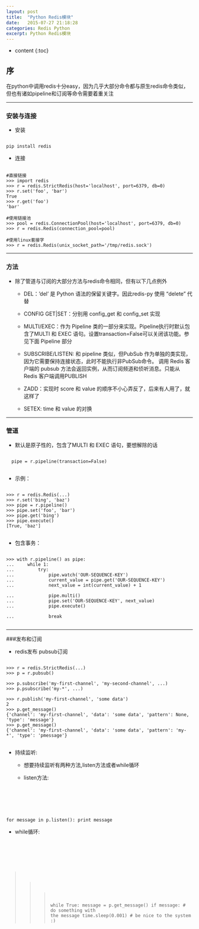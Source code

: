 ```yaml
---
layout: post
title:  "Python Redis模块"
date:   2015-07-27 21:18:28
categories: Redis Python
excerpt: Python Redis模块
---
```


* content
{:toc}


## 序

在python中调用redis十分easy，因为几乎大部分命令都与原生redis命令类似，但也有诸如pipeline和订阅等命令需要着重关注

---

### 安装与连接

 * 安装
<pre><code>
pip install redis
</code></pre>

 * 连接
<pre><code>
#直接链接
>>> import redis
>>> r = redis.StrictRedis(host='localhost', port=6379, db=0)
>>> r.set('foo', 'bar')
True
>>> r.get('foo')
'bar'

#使用链接池
>>> pool = redis.ConnectionPool(host='localhost', port=6379, db=0)
>>> r = redis.Redis(connection_pool=pool)

#使用linux套接字
>>> r = redis.Redis(unix_socket_path='/tmp/redis.sock')
</code></pre>

---

### 方法

 * 除了管道与订阅的大部分方法与redis命令相同，但有以下几点例外
   * DEL：’del’ 是 Python 语法的保留关键字。因此redis-py 使用 “delete” 代替

   * CONFIG GET\|SET：分别用 config_get 和 config_set 实现

   * MULTI/EXEC：作为 Pipeline 类的一部分来实现。Pipeline执行时默认包含了MULTI 和 EXEC 语句。设置transaction=False可以关闭该功能。参见下面 Pipeline 部分

   * SUBSCRIBE/LISTEN: 和 pipeline 类似，但PubSub 作为单独的类实现，因为它需要保持连接状态，此时不能执行非PubSub命令。
调用 Redis 客户端的 pubsub 方法会返回实例，从而订阅频道和侦听消息。只能从Redis 客户端调用PUBLISH

   * ZADD：实现时 score 和 value 的顺序不小心弄反了，后来有人用了，就这样了

   * SETEX: time 和 value 的对换

---

### 管道

 * 默认是原子性的，包含了MULTI 和 EXEC 语句，要想解除的话
 <pre><code>
  pipe = r.pipeline(transaction=False)
  </code></pre>

 * 示例：
 <pre><code>
>>> r = redis.Redis(...)
>>> r.set('bing', 'baz')
>>> pipe = r.pipeline()
>>> pipe.set('foo', 'bar')
>>> pipe.get('bing')
>>> pipe.execute()
[True, 'baz']
  </code></pre>

 * 包含事务：
 <pre><code>
>>> with r.pipeline() as pipe:
...     while 1:
...         try:
...             pipe.watch('OUR-SEQUENCE-KEY')
...             current_value = pipe.get('OUR-SEQUENCE-KEY')
...             next_value = int(current_value) + 1

...             pipe.multi()
...             pipe.set('OUR-SEQUENCE-KEY', next_value)
...             pipe.execute()

...             break
  </code></pre>

---

###发布和订阅

 * redis发布 pubsub订阅
 <pre><code>
>>> r = redis.StrictRedis(...)
>>> p = r.pubsub()

>>> p.subscribe('my-first-channel', 'my-second-channel', ...)
>>> p.psubscribe('my-*', ...)

>>> r.publish('my-first-channel', 'some data')
2
>>> p.get_message()
{'channel': 'my-first-channel', 'data': 'some data', 'pattern': None, 'type': 'message'}
>>> p.get_message()
{'channel': 'my-first-channel', 'data': 'some data', 'pattern': 'my-*', 'type': 'pmessage'}
  </code></pre>

 * 持续监听:

   * 想要持续监听有两种方法,listen方法或者while循环

   * listen方法:
    <pre><code>
for message in p.listen():
    print message
  </code></pre>

   * while循环:
       <pre><code>
>>> while True:
>>>     message = p.get_message()
>>>     if message:
>>>         # do something with the message
>>>     time.sleep(0.001)  # be nice to the system :)
  </code></pre>

